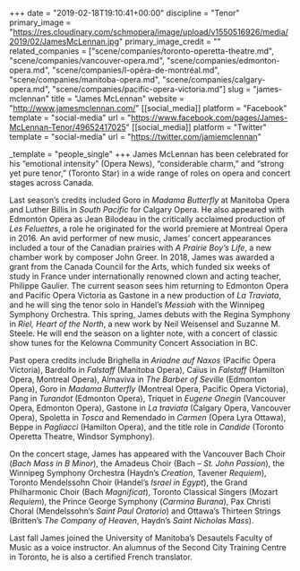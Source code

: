 +++
date = "2019-02-18T19:10:41+00:00"
discipline = "Tenor"
primary_image = "https://res.cloudinary.com/schmopera/image/upload/v1550516926/media/2019/02/JamesMcLennan.jpg"
primary_image_credit = ""
related_companies = ["scene/companies/toronto-operetta-theatre.md", "scene/companies/vancouver-opera.md", "scene/companies/edmonton-opera.md", "scene/companies/l-opéra-de-montréal.md", "scene/companies/manitoba-opera.md", "scene/companies/calgary-opera.md", "scene/companies/pacific-opera-victoria.md"]
slug = "james-mclennan"
title = "James McLennan"
website = "http://www.jamesmclennan.com/"
[[social_media]]
platform = "Facebook"
template = "social-media"
url = "https://www.facebook.com/pages/James-McLennan-Tenor/49652417025"
[[social_media]]
platform = "Twitter"
template = "social-media"
url = "https://twitter.com/jamiemclennan"

_template = "people_single"
+++
James McLennan has been celebrated for his “emotional intensity” (Opera News), “considerable charm,” and “strong yet pure tenor,” (Toronto Star) in a wide range of roles on opera and concert stages across Canada.

Last season’s credits included Goro in _Madama Butterfly_ at Manitoba Opera and Luther Billis in _South Pacific_ for Calgary Opera. He also appeared with Edmonton Opera as Jean Bilodeau in the critically acclaimed production of _Les Feluettes_, a role he originated for the world premiere at Montreal Opera in 2016. An avid performer of new music, James’ concert appearances included a tour of the Canadian prairies with _A Prairie Boy’s Life_, a new chamber work by composer John Greer. In 2018, James was awarded a grant from the Canada Council for the Arts, which funded six weeks of study in France under internationally renowned clown and acting teacher, Philippe Gaulier. The current season sees him returning to Edmonton Opera and Pacific Opera Victoria as Gastone in a new production of _La Traviata_, and he will sing the tenor solo in Handel’s _Messiah_ with the Winnipeg Symphony Orchestra. This spring, James debuts with the Regina Symphony in _Riel, Heart of the North_, a new work by Neil Weisensel and Suzanne M. Steele. He will end the season on a lighter note, with a concert of classic show tunes for the Kelowna Community Concert Association in BC.

Past opera credits include Brighella in _Ariadne auf Naxos_ (Pacific Opera Victoria), Bardolfo in _Falstaff_ (Manitoba Opera), Caïus in _Falstaff_ (Hamilton Opera, Montreal Opera), Almaviva in _The Barber of Seville_ (Edmonton Opera), Goro in _Madama Butterfly_ (Montreal Opera, Pacific Opera Victoria), Pang in _Turandot_ (Edmonton Opera), Triquet in _Eugene Onegin_ (Vancouver Opera, Edmonton Opera), Gastone in _La traviata_ (Calgary Opera, Vancouver Opera), Spoletta in _Tosca_ and Remendado in _Carmen_ (Opera Lyra Ottawa), Beppe in _Pagliacci_ (Hamilton Opera), and the title role in _Candide_ (Toronto Operetta Theatre, Windsor Symphony).

On the concert stage, James has appeared with the Vancouver Bach Choir (_Bach Mass in B Minor_), the Amadeus Choir (Bach – _St. John Passion_), the Winnipeg Symphony Orchestra (Haydn’s _Creation_, Tavener _Requiem_), Toronto Mendelssohn Choir (Handel’s _Israel in Egypt_), the Grand Philharmonic Choir (Bach _Magnificat_), Toronto Classical Singers (Mozart _Requiem_), the Prince George Symphony (_Carmina Burana_), Pax Christi Choral (Mendelssohn’s _Saint Paul Oratorio_) and Ottawa’s Thirteen Strings (Britten’s _The Company of Heaven_, Haydn’s _Saint Nicholas Mass_).

Last fall James joined the University of Manitoba’s Desautels Faculty of Music as a voice instructor. An alumnus of the Second City Training Centre in Toronto, he is also a certified French translator.